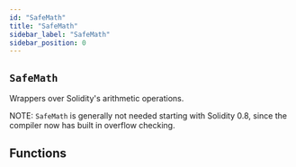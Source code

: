 ```yaml
---
id: "SafeMath"
title: "SafeMath"
sidebar_label: "SafeMath"
sidebar_position: 0
---
```

[AppFacet]: ../../../../AppFacet.md#AppFacet
[AppFacet-onlyApp--]: ../../../../AppFacet.md#AppFacet-onlyApp--
[AppFacet-getSuperpro--]: ../../../../AppFacet.md#AppFacet-getSuperpro--
[AppFacet-getToken--]: ../../../../AppFacet.md#AppFacet-getToken--
[AppFacet-getStaking--]: ../../../../AppFacet.md#AppFacet-getStaking--
[AppFacet-getProviders--]: ../../../../AppFacet.md#AppFacet-getProviders--
[AppFacet-getProvidersOffers--]: ../../../../AppFacet.md#AppFacet-getProvidersOffers--
[AppFacet-getOffers--]: ../../../../AppFacet.md#AppFacet-getOffers--
[AppFacet-getOrders--]: ../../../../AppFacet.md#AppFacet-getOrders--
[Marks]: ../../../../Marks.md#Marks
[Marks-getProviderMarks-address-]: ../../../../Marks.md#Marks-getProviderMarks-address-
[Marks-getOrderMark-uint256-]: ../../../../Marks.md#Marks-getOrderMark-uint256-
[Marks-setOrderMark-uint256-enum-Mark-]: ../../../../Marks.md#Marks-setOrderMark-uint256-enum-Mark-
[Offers]: ../../../../Offers.md#Offers
[Offers-onlyProviderActionAccount-uint256-]: ../../../../Offers.md#Offers-onlyProviderActionAccount-uint256-
[Offers-notBlocked-uint256-]: ../../../../Offers.md#Offers-notBlocked-uint256-
[Offers-isOfferEnabled-uint256-]: ../../../../Offers.md#Offers-isOfferEnabled-uint256-
[Offers-isOfferCancelable-uint256-]: ../../../../Offers.md#Offers-isOfferCancelable-uint256-
[Offers-isOfferAllowedForConsumer-uint256-address-]: ../../../../Offers.md#Offers-isOfferAllowedForConsumer-uint256-address-
[Offers-isOfferRestrictionsPermitOtherOffer-uint256-uint256-]: ../../../../Offers.md#Offers-isOfferRestrictionsPermitOtherOffer-uint256-uint256-
[Offers-isOfferRestrictedByOfferType-uint256-enum-OfferType-]: ../../../../Offers.md#Offers-isOfferRestrictedByOfferType-uint256-enum-OfferType-
[Offers-getOffersCount--]: ../../../../Offers.md#Offers-getOffersCount--
[Offers-getOfferType-uint256-]: ../../../../Offers.md#Offers-getOfferType-uint256-
[Offers-getOfferGroup-uint256-]: ../../../../Offers.md#Offers-getOfferGroup-uint256-
[Offers-getOfferOrigins-uint256-]: ../../../../Offers.md#Offers-getOfferOrigins-uint256-
[Offers-getOfferProviderAuthority-uint256-]: ../../../../Offers.md#Offers-getOfferProviderAuthority-uint256-
[Offers-getOfferDisabledAfter-uint256-]: ../../../../Offers.md#Offers-getOfferDisabledAfter-uint256-
[Offers-getOfferHoldDeposit-uint256-]: ../../../../Offers.md#Offers-getOfferHoldDeposit-uint256-
[Offers-getOfferClosingPrice-uint256-uint256-uint256-]: ../../../../Offers.md#Offers-getOfferClosingPrice-uint256-uint256-uint256-
[Offers-getTeeOfferLastTcbReward-uint256-]: ../../../../Offers.md#Offers-getTeeOfferLastTcbReward-uint256-
[Offers-getTeeOfferViolationRate-uint256-]: ../../../../Offers.md#Offers-getTeeOfferViolationRate-uint256-
[Offers-getValueOffer-uint256-]: ../../../../Offers.md#Offers-getValueOffer-uint256-
[Offers-getTeeOffer-uint256-]: ../../../../Offers.md#Offers-getTeeOffer-uint256-
[Offers-setOfferName-uint256-string-]: ../../../../Offers.md#Offers-setOfferName-uint256-string-
[Offers-setOfferPublicKey-uint256-string-]: ../../../../Offers.md#Offers-setOfferPublicKey-uint256-string-
[Offers-setOfferDescription-uint256-string-]: ../../../../Offers.md#Offers-setOfferDescription-uint256-string-
[Offers-setTeeOfferTlb-uint256-string-]: ../../../../Offers.md#Offers-setTeeOfferTlb-uint256-string-
[Offers-createValueOffer-address-struct-ValueOfferInfo-bytes32-]: ../../../../Offers.md#Offers-createValueOffer-address-struct-ValueOfferInfo-bytes32-
[Offers-createTeeOffer-address-struct-TeeOfferInfo-bytes32-]: ../../../../Offers.md#Offers-createTeeOffer-address-struct-TeeOfferInfo-bytes32-
[Offers-enableOffer-uint256-]: ../../../../Offers.md#Offers-enableOffer-uint256-
[Offers-disableOffer-uint256-]: ../../../../Offers.md#Offers-disableOffer-uint256-
[Offers-incrTeeOfferViolationRate-uint256-]: ../../../../Offers.md#Offers-incrTeeOfferViolationRate-uint256-
[Offers-OfferCreated-address-bytes32-uint256-]: ../../../../Offers.md#Offers-OfferCreated-address-bytes32-uint256-
[Offers-TeeOfferCreated-address-bytes32-uint256-]: ../../../../Offers.md#Offers-TeeOfferCreated-address-bytes32-uint256-
[Offers-OfferEnabled-address-uint256-enum-OfferType-]: ../../../../Offers.md#Offers-OfferEnabled-address-uint256-enum-OfferType-
[Offers-OfferDisabled-address-uint256-enum-OfferType-]: ../../../../Offers.md#Offers-OfferDisabled-address-uint256-enum-OfferType-
[Offers-TeeOfferViolationRateChanged-address-uint256-uint256-]: ../../../../Offers.md#Offers-TeeOfferViolationRateChanged-address-uint256-uint256-
[Orders]: ../../../../Orders.md#Orders
[Orders-onlyProviderActionAccount-uint256-]: ../../../../Orders.md#Orders-onlyProviderActionAccount-uint256-
[Orders-onlyConsumer-uint256-]: ../../../../Orders.md#Orders-onlyConsumer-uint256-
[Orders-isOrderValid-uint256-]: ../../../../Orders.md#Orders-isOrderValid-uint256-
[Orders-isOrderStarted-uint256-]: ../../../../Orders.md#Orders-isOrderStarted-uint256-
[Orders-isOrderCompleted-uint256-]: ../../../../Orders.md#Orders-isOrderCompleted-uint256-
[Orders-getOrdersCount--]: ../../../../Orders.md#Orders-getOrdersCount--
[Orders-getOrderHoldDeposit-uint256-]: ../../../../Orders.md#Orders-getOrderHoldDeposit-uint256-
[Orders-getOrderPrice-uint256-]: ../../../../Orders.md#Orders-getOrderPrice-uint256-
[Orders-getOrderOrigins-uint256-]: ../../../../Orders.md#Orders-getOrderOrigins-uint256-
[Orders-getOrderProfitWithdrawn-uint256-]: ../../../../Orders.md#Orders-getOrderProfitWithdrawn-uint256-
[Orders-getOrderChangeWithdrawn-uint256-]: ../../../../Orders.md#Orders-getOrderChangeWithdrawn-uint256-
[Orders-getOrderParentOrder-uint256-]: ../../../../Orders.md#Orders-getOrderParentOrder-uint256-
[Orders-getOrder-uint256-]: ../../../../Orders.md#Orders-getOrder-uint256-
[Orders-getOrderSubOrders-uint256-]: ../../../../Orders.md#Orders-getOrderSubOrders-uint256-
[Orders-getAwaitingPayment-uint256-]: ../../../../Orders.md#Orders-getAwaitingPayment-uint256-
[Orders-getDepositSpent-uint256-]: ../../../../Orders.md#Orders-getDepositSpent-uint256-
[Orders-setAwaitingPayment-uint256-bool-]: ../../../../Orders.md#Orders-setAwaitingPayment-uint256-bool-
[Orders-setDepositSpent-uint256-uint256-]: ../../../../Orders.md#Orders-setDepositSpent-uint256-uint256-
[Orders-createOrder-struct-OrderInfo-uint256-bool-bytes32-]: ../../../../Orders.md#Orders-createOrder-struct-OrderInfo-uint256-bool-bytes32-
[Orders-startOrder-uint256-]: ../../../../Orders.md#Orders-startOrder-uint256-
[Orders-completeOrder-uint256-enum-OrderStatus-string-]: ../../../../Orders.md#Orders-completeOrder-uint256-enum-OrderStatus-string-
[Orders-updateOrderPrice-uint256-uint256-]: ../../../../Orders.md#Orders-updateOrderPrice-uint256-uint256-
[Orders-processOrder-uint256-]: ../../../../Orders.md#Orders-processOrder-uint256-
[Orders-updateOrderResult-uint256-string-]: ../../../../Orders.md#Orders-updateOrderResult-uint256-string-
[Orders-cancelOrder-uint256-]: ../../../../Orders.md#Orders-cancelOrder-uint256-
[Orders-createSubOrder-uint256-struct-OrderInfo-struct-SubOrderParams-]: ../../../../Orders.md#Orders-createSubOrder-uint256-struct-OrderInfo-struct-SubOrderParams-
[Orders-refillOrder-uint256-uint256-]: ../../../../Orders.md#Orders-refillOrder-uint256-uint256-
[Orders-withdrawChange-uint256-]: ../../../../Orders.md#Orders-withdrawChange-uint256-
[Orders-withdrawProfit-uint256-]: ../../../../Orders.md#Orders-withdrawProfit-uint256-
[Orders-OrderCreated-address-bytes32-uint256-uint256-]: ../../../../Orders.md#Orders-OrderCreated-address-bytes32-uint256-uint256-
[Orders-OrderStatusUpdated-uint256-enum-OrderStatus-]: ../../../../Orders.md#Orders-OrderStatusUpdated-uint256-enum-OrderStatus-
[Orders-OrderPriceUpdated-uint256-uint256-]: ../../../../Orders.md#Orders-OrderPriceUpdated-uint256-uint256-
[Orders-SubOrderCreated-address-bytes32-uint256-uint256-uint256-]: ../../../../Orders.md#Orders-SubOrderCreated-address-bytes32-uint256-uint256-uint256-
[Orders-OrderStarted-address-uint256-]: ../../../../Orders.md#Orders-OrderStarted-address-uint256-
[Orders-OrderDepositRefilled-address-uint256-uint256-]: ../../../../Orders.md#Orders-OrderDepositRefilled-address-uint256-uint256-
[Orders-OrderChangedWithdrawn-address-uint256-uint256-]: ../../../../Orders.md#Orders-OrderChangedWithdrawn-address-uint256-uint256-
[Orders-OrderProfitWithdrawn-address-uint256-uint256-]: ../../../../Orders.md#Orders-OrderProfitWithdrawn-address-uint256-uint256-
[Orders-OrderAwaitingPaymentChanged-address-uint256-bool-]: ../../../../Orders.md#Orders-OrderAwaitingPaymentChanged-address-uint256-bool-
[Orders-OrderEncryptedResultUpdated-address-uint256-string-]: ../../../../Orders.md#Orders-OrderEncryptedResultUpdated-address-uint256-string-
[Orders-OrderDepositSpentChanged-address-uint256-uint256-]: ../../../../Orders.md#Orders-OrderDepositSpentChanged-address-uint256-uint256-
[Providers]: ../../../../Providers.md#Providers
[Providers-onlyRegistered--]: ../../../../Providers.md#Providers-onlyRegistered--
[Providers-onlyNotRegistered--]: ../../../../Providers.md#Providers-onlyNotRegistered--
[Providers-_providerPointer-address-]: ../../../../Providers.md#Providers-_providerPointer-address-
[Providers-isProviderRegistered-address-]: ../../../../Providers.md#Providers-isProviderRegistered-address-
[Providers-getProvidersCount--]: ../../../../Providers.md#Providers-getProvidersCount--
[Providers-getProviderActionAccount-address-]: ../../../../Providers.md#Providers-getProviderActionAccount-address-
[Providers-getProviderTokenReceiver-address-]: ../../../../Providers.md#Providers-getProviderTokenReceiver-address-
[Providers-getProviderInfo-address-]: ../../../../Providers.md#Providers-getProviderInfo-address-
[Providers-getProviderOrigins-address-]: ../../../../Providers.md#Providers-getProviderOrigins-address-
[Providers-getProviderViolationRate-address-]: ../../../../Providers.md#Providers-getProviderViolationRate-address-
[Providers-getProviderSecurityDeposit-address-]: ../../../../Providers.md#Providers-getProviderSecurityDeposit-address-
[Providers-getProvidersAuths--]: ../../../../Providers.md#Providers-getProvidersAuths--
[Providers-registerProvider-struct-ProviderInfo-]: ../../../../Providers.md#Providers-registerProvider-struct-ProviderInfo-
[Providers-modifyProvider-struct-ProviderInfo-]: ../../../../Providers.md#Providers-modifyProvider-struct-ProviderInfo-
[Providers-refillProviderSecurityDepo-uint256-]: ../../../../Providers.md#Providers-refillProviderSecurityDepo-uint256-
[Providers-returnProviderSecurityDepo-uint256-]: ../../../../Providers.md#Providers-returnProviderSecurityDepo-uint256-
[Providers-incrProviderViolationRate-address-]: ../../../../Providers.md#Providers-incrProviderViolationRate-address-
[Providers-chargePenalty-uint256-uint256-]: ../../../../Providers.md#Providers-chargePenalty-uint256-uint256-
[Providers-ProviderRegistered-address-]: ../../../../Providers.md#Providers-ProviderRegistered-address-
[Providers-ProviderModified-address-]: ../../../../Providers.md#Providers-ProviderModified-address-
[Providers-ProviderViolationRateIncremented-address-uint256-]: ../../../../Providers.md#Providers-ProviderViolationRateIncremented-address-uint256-
[Providers-ProviderSecurityDepoRefilled-address-uint256-]: ../../../../Providers.md#Providers-ProviderSecurityDepoRefilled-address-uint256-
[Providers-ProviderSecurityDepoUnlocked-address-uint256-]: ../../../../Providers.md#Providers-ProviderSecurityDepoUnlocked-address-uint256-
[Providers-ProviderPenalty-address-uint256-]: ../../../../Providers.md#Providers-ProviderPenalty-address-uint256-
[ProvidersOffers]: ../../../../ProvidersOffers.md#ProvidersOffers
[ProvidersOffers-_pointer-address-]: ../../../../ProvidersOffers.md#ProvidersOffers-_pointer-address-
[ProvidersOffers-isProviderHasEnabledOffers-address-]: ../../../../ProvidersOffers.md#ProvidersOffers-isProviderHasEnabledOffers-address-
[ProvidersOffers-isProviderHasEnoughSecurityDeposit-address-]: ../../../../ProvidersOffers.md#ProvidersOffers-isProviderHasEnoughSecurityDeposit-address-
[ProvidersOffers-getProviderOffersState-address-]: ../../../../ProvidersOffers.md#ProvidersOffers-getProviderOffersState-address-
[ProvidersOffers-getProviderRequiredSecDepo-address-uint256-]: ../../../../ProvidersOffers.md#ProvidersOffers-getProviderRequiredSecDepo-address-uint256-
[ProvidersOffers-getProviderRecentlyEnabledValueOffersCount-address-]: ../../../../ProvidersOffers.md#ProvidersOffers-getProviderRecentlyEnabledValueOffersCount-address-
[ProvidersOffers-getProviderRecentlyEnabledTeeOffersCount-address-]: ../../../../ProvidersOffers.md#ProvidersOffers-getProviderRecentlyEnabledTeeOffersCount-address-
[ProvidersOffers-getProviderValueOffers-address-]: ../../../../ProvidersOffers.md#ProvidersOffers-getProviderValueOffers-address-
[ProvidersOffers-getProviderTeeOffers-address-]: ../../../../ProvidersOffers.md#ProvidersOffers-getProviderTeeOffers-address-
[ProvidersOffers-gcProviderOffers-address-]: ../../../../ProvidersOffers.md#ProvidersOffers-gcProviderOffers-address-
[ProvidersOffers-addProviderOffer-address-uint256-enum-OfferType-]: ../../../../ProvidersOffers.md#ProvidersOffers-addProviderOffer-address-uint256-enum-OfferType-
[ProvidersOffers-setProviderOfferState-address-uint256-enum-OfferType-bool-uint256-]: ../../../../ProvidersOffers.md#ProvidersOffers-setProviderOfferState-address-uint256-enum-OfferType-bool-uint256-
[Staking]: ../../../../Staking.md#Staking
[Staking-getStakeInfo-address-]: ../../../../Staking.md#Staking-getStakeInfo-address-
[Staking-getLockedTokensInfo-address-]: ../../../../Staking.md#Staking-getLockedTokensInfo-address-
[Staking-stake-uint256-]: ../../../../Staking.md#Staking-stake-uint256-
[Staking-stakeFor-address-uint256-]: ../../../../Staking.md#Staking-stakeFor-address-uint256-
[Staking-unstake-uint256-]: ../../../../Staking.md#Staking-unstake-uint256-
[Staking-lockTokens-address-uint256-uint256-]: ../../../../Staking.md#Staking-lockTokens-address-uint256-uint256-
[Staking-unlockTokens-address-uint256-]: ../../../../Staking.md#Staking-unlockTokens-address-uint256-
[Staking-confiscateTokensFrom-address-uint256-]: ../../../../Staking.md#Staking-confiscateTokensFrom-address-uint256-
[Staking-TokensStaked-address-uint256-uint256-]: ../../../../Staking.md#Staking-TokensStaked-address-uint256-uint256-
[Staking-TokensUnstaked-address-uint256-uint256-]: ../../../../Staking.md#Staking-TokensUnstaked-address-uint256-uint256-
[Staking-TokensLocked-address-uint256-uint256-]: ../../../../Staking.md#Staking-TokensLocked-address-uint256-uint256-
[Staking-TokensUnlocked-address-uint256-uint256-]: ../../../../Staking.md#Staking-TokensUnlocked-address-uint256-uint256-
[Superpro]: ../../../../Superpro.md#Superpro
[Superpro-onlyAdmin--]: ../../../../Superpro.md#Superpro-onlyAdmin--
[Superpro-SUPERPRO_STORAGE_CONFIG-bytes32]: ../../../../Superpro.md#Superpro-SUPERPRO_STORAGE_CONFIG-bytes32
[Superpro-getConfigStorage--]: ../../../../Superpro.md#Superpro-getConfigStorage--
[Superpro-getVersion--]: ../../../../Superpro.md#Superpro-getVersion--
[Superpro-getToken--]: ../../../../Superpro.md#Superpro-getToken--
[Superpro-getConfigParam-enum-ParamName-]: ../../../../Superpro.md#Superpro-getConfigParam-enum-ParamName-
[Superpro-setVersion-string-]: ../../../../Superpro.md#Superpro-setVersion-string-
[Superpro-setConfigParam-enum-ParamName-uint256-]: ../../../../Superpro.md#Superpro-setConfigParam-enum-ParamName-uint256-
[Superpro-setConfigParams-struct-SuperproParams-]: ../../../../Superpro.md#Superpro-setConfigParams-struct-SuperproParams-
[Superpro-ConfigStorage]: ../../../../Superpro.md#Superpro-ConfigStorage
[Diamond]: ../../../../diamond/Diamond.md#Diamond
[Diamond-constructor-address-address-]: ../../../../diamond/Diamond.md#Diamond-constructor-address-address-
[Diamond-fallback--]: ../../../../diamond/Diamond.md#Diamond-fallback--
[Diamond-receive--]: ../../../../diamond/Diamond.md#Diamond-receive--
[DiamondCutFacet]: ../../../../diamond/facets/DiamondCutFacet.md#DiamondCutFacet
[DiamondCutFacet-diamondCut-struct-IDiamondCut-FacetCut---address-bytes-]: ../../../../diamond/facets/DiamondCutFacet.md#DiamondCutFacet-diamondCut-struct-IDiamondCut-FacetCut---address-bytes-
[DiamondLoupeFacet]: ../../../../diamond/facets/DiamondLoupeFacet.md#DiamondLoupeFacet
[DiamondLoupeFacet-facets--]: ../../../../diamond/facets/DiamondLoupeFacet.md#DiamondLoupeFacet-facets--
[DiamondLoupeFacet-facetFunctionSelectors-address-]: ../../../../diamond/facets/DiamondLoupeFacet.md#DiamondLoupeFacet-facetFunctionSelectors-address-
[DiamondLoupeFacet-facetAddresses--]: ../../../../diamond/facets/DiamondLoupeFacet.md#DiamondLoupeFacet-facetAddresses--
[DiamondLoupeFacet-facetAddress-bytes4-]: ../../../../diamond/facets/DiamondLoupeFacet.md#DiamondLoupeFacet-facetAddress-bytes4-
[DiamondLoupeFacet-supportsInterface-bytes4-]: ../../../../diamond/facets/DiamondLoupeFacet.md#DiamondLoupeFacet-supportsInterface-bytes4-
[OwnershipFacet]: ../../../../diamond/facets/OwnershipFacet.md#OwnershipFacet
[OwnershipFacet-transferOwnership-address-]: ../../../../diamond/facets/OwnershipFacet.md#OwnershipFacet-transferOwnership-address-
[OwnershipFacet-owner--]: ../../../../diamond/facets/OwnershipFacet.md#OwnershipFacet-owner--
[IDiamondCut]: ../../../../diamond/interfaces/IDiamondCut.md#IDiamondCut
[IDiamondCut-diamondCut-struct-IDiamondCut-FacetCut---address-bytes-]: ../../../../diamond/interfaces/IDiamondCut.md#IDiamondCut-diamondCut-struct-IDiamondCut-FacetCut---address-bytes-
[IDiamondCut-DiamondCut-struct-IDiamondCut-FacetCut---address-bytes-]: ../../../../diamond/interfaces/IDiamondCut.md#IDiamondCut-DiamondCut-struct-IDiamondCut-FacetCut---address-bytes-
[IDiamondCut-FacetCut]: ../../../../diamond/interfaces/IDiamondCut.md#IDiamondCut-FacetCut
[IDiamondCut-FacetCutAction]: ../../../../diamond/interfaces/IDiamondCut.md#IDiamondCut-FacetCutAction
[IDiamondLoupe]: ../../../../diamond/interfaces/IDiamondLoupe.md#IDiamondLoupe
[IDiamondLoupe-facets--]: ../../../../diamond/interfaces/IDiamondLoupe.md#IDiamondLoupe-facets--
[IDiamondLoupe-facetFunctionSelectors-address-]: ../../../../diamond/interfaces/IDiamondLoupe.md#IDiamondLoupe-facetFunctionSelectors-address-
[IDiamondLoupe-facetAddresses--]: ../../../../diamond/interfaces/IDiamondLoupe.md#IDiamondLoupe-facetAddresses--
[IDiamondLoupe-facetAddress-bytes4-]: ../../../../diamond/interfaces/IDiamondLoupe.md#IDiamondLoupe-facetAddress-bytes4-
[IDiamondLoupe-Facet]: ../../../../diamond/interfaces/IDiamondLoupe.md#IDiamondLoupe-Facet
[IERC165]: ../../../../diamond/interfaces/IERC165.md#IERC165
[IERC165-supportsInterface-bytes4-]: ../../../../diamond/interfaces/IERC165.md#IERC165-supportsInterface-bytes4-
[IERC173]: ../../../../diamond/interfaces/IERC173.md#IERC173
[IERC173-owner--]: ../../../../diamond/interfaces/IERC173.md#IERC173-owner--
[IERC173-transferOwnership-address-]: ../../../../diamond/interfaces/IERC173.md#IERC173-transferOwnership-address-
[IERC173-OwnershipTransferred-address-address-]: ../../../../diamond/interfaces/IERC173.md#IERC173-OwnershipTransferred-address-address-
[LibDiamond]: ../../../../diamond/libraries/LibDiamond.md#LibDiamond
[LibDiamond-DIAMOND_STORAGE_POSITION-bytes32]: ../../../../diamond/libraries/LibDiamond.md#LibDiamond-DIAMOND_STORAGE_POSITION-bytes32
[LibDiamond-diamondStorage--]: ../../../../diamond/libraries/LibDiamond.md#LibDiamond-diamondStorage--
[LibDiamond-setContractOwner-address-]: ../../../../diamond/libraries/LibDiamond.md#LibDiamond-setContractOwner-address-
[LibDiamond-contractOwner--]: ../../../../diamond/libraries/LibDiamond.md#LibDiamond-contractOwner--
[LibDiamond-enforceIsContractOwner--]: ../../../../diamond/libraries/LibDiamond.md#LibDiamond-enforceIsContractOwner--
[LibDiamond-diamondCut-struct-IDiamondCut-FacetCut---address-bytes-]: ../../../../diamond/libraries/LibDiamond.md#LibDiamond-diamondCut-struct-IDiamondCut-FacetCut---address-bytes-
[LibDiamond-addFunctions-address-bytes4---]: ../../../../diamond/libraries/LibDiamond.md#LibDiamond-addFunctions-address-bytes4---
[LibDiamond-replaceFunctions-address-bytes4---]: ../../../../diamond/libraries/LibDiamond.md#LibDiamond-replaceFunctions-address-bytes4---
[LibDiamond-removeFunctions-address-bytes4---]: ../../../../diamond/libraries/LibDiamond.md#LibDiamond-removeFunctions-address-bytes4---
[LibDiamond-addFacet-struct-LibDiamond-DiamondStorage-address-]: ../../../../diamond/libraries/LibDiamond.md#LibDiamond-addFacet-struct-LibDiamond-DiamondStorage-address-
[LibDiamond-addFunction-struct-LibDiamond-DiamondStorage-bytes4-uint96-address-]: ../../../../diamond/libraries/LibDiamond.md#LibDiamond-addFunction-struct-LibDiamond-DiamondStorage-bytes4-uint96-address-
[LibDiamond-removeFunction-struct-LibDiamond-DiamondStorage-address-bytes4-]: ../../../../diamond/libraries/LibDiamond.md#LibDiamond-removeFunction-struct-LibDiamond-DiamondStorage-address-bytes4-
[LibDiamond-initializeDiamondCut-address-bytes-]: ../../../../diamond/libraries/LibDiamond.md#LibDiamond-initializeDiamondCut-address-bytes-
[LibDiamond-enforceHasContractCode-address-string-]: ../../../../diamond/libraries/LibDiamond.md#LibDiamond-enforceHasContractCode-address-string-
[LibDiamond-OwnershipTransferred-address-address-]: ../../../../diamond/libraries/LibDiamond.md#LibDiamond-OwnershipTransferred-address-address-
[LibDiamond-DiamondCut-struct-IDiamondCut-FacetCut---address-bytes-]: ../../../../diamond/libraries/LibDiamond.md#LibDiamond-DiamondCut-struct-IDiamondCut-FacetCut---address-bytes-
[LibDiamond-FacetAddressAndPosition]: ../../../../diamond/libraries/LibDiamond.md#LibDiamond-FacetAddressAndPosition
[LibDiamond-FacetFunctionSelectors]: ../../../../diamond/libraries/LibDiamond.md#LibDiamond-FacetFunctionSelectors
[LibDiamond-DiamondStorage]: ../../../../diamond/libraries/LibDiamond.md#LibDiamond-DiamondStorage
[DiamondInit]: ../../../../diamond/upgradeInitializers/DiamondInit.md#DiamondInit
[DiamondInit-init--]: ../../../../diamond/upgradeInitializers/DiamondInit.md#DiamondInit-init--
[IOffers]: ../../../../interfaces/IOffers.md#IOffers
[IOffers-isOfferEnabled-uint256-]: ../../../../interfaces/IOffers.md#IOffers-isOfferEnabled-uint256-
[IOffers-isOfferCancelable-uint256-]: ../../../../interfaces/IOffers.md#IOffers-isOfferCancelable-uint256-
[IOffers-isOfferAllowedForConsumer-uint256-address-]: ../../../../interfaces/IOffers.md#IOffers-isOfferAllowedForConsumer-uint256-address-
[IOffers-isOfferRestrictedByOfferType-uint256-enum-OfferType-]: ../../../../interfaces/IOffers.md#IOffers-isOfferRestrictedByOfferType-uint256-enum-OfferType-
[IOffers-isOfferRestrictionsPermitOtherOffer-uint256-uint256-]: ../../../../interfaces/IOffers.md#IOffers-isOfferRestrictionsPermitOtherOffer-uint256-uint256-
[IOffers-isProviderHasEnabledOffers-address-]: ../../../../interfaces/IOffers.md#IOffers-isProviderHasEnabledOffers-address-
[IOffers-getProviderRequiredSecDepo-address-uint256-]: ../../../../interfaces/IOffers.md#IOffers-getProviderRequiredSecDepo-address-uint256-
[IOffers-getOfferType-uint256-]: ../../../../interfaces/IOffers.md#IOffers-getOfferType-uint256-
[IOffers-getOfferGroup-uint256-]: ../../../../interfaces/IOffers.md#IOffers-getOfferGroup-uint256-
[IOffers-getOfferProviderAuthority-uint256-]: ../../../../interfaces/IOffers.md#IOffers-getOfferProviderAuthority-uint256-
[IOffers-getOfferDisabledAfter-uint256-]: ../../../../interfaces/IOffers.md#IOffers-getOfferDisabledAfter-uint256-
[IOffers-getOfferHoldDeposit-uint256-]: ../../../../interfaces/IOffers.md#IOffers-getOfferHoldDeposit-uint256-
[IOffers-getOfferClosingPrice-uint256-uint256-uint256-]: ../../../../interfaces/IOffers.md#IOffers-getOfferClosingPrice-uint256-uint256-uint256-
[IOffers-gcProviderOffers-address-]: ../../../../interfaces/IOffers.md#IOffers-gcProviderOffers-address-
[IOffers-addProviderOffer-address-uint256-enum-OfferType-]: ../../../../interfaces/IOffers.md#IOffers-addProviderOffer-address-uint256-enum-OfferType-
[IOffers-setProviderOfferState-address-uint256-enum-OfferType-bool-uint256-]: ../../../../interfaces/IOffers.md#IOffers-setProviderOfferState-address-uint256-enum-OfferType-bool-uint256-
[IOrders]: ../../../../interfaces/IOrders.md#IOrders
[IOrders-getOrder-uint256-]: ../../../../interfaces/IOrders.md#IOrders-getOrder-uint256-
[IProviders]: ../../../../interfaces/IProviders.md#IProviders
[IProviders-isProviderRegistered-address-]: ../../../../interfaces/IProviders.md#IProviders-isProviderRegistered-address-
[IProviders-getProviderActionAccount-address-]: ../../../../interfaces/IProviders.md#IProviders-getProviderActionAccount-address-
[IProviders-getProviderTokenReceiver-address-]: ../../../../interfaces/IProviders.md#IProviders-getProviderTokenReceiver-address-
[IProviders-getProviderSecurityDeposit-address-]: ../../../../interfaces/IProviders.md#IProviders-getProviderSecurityDeposit-address-
[IProviders-getProviderRequiredSecDepo-address-uint256-]: ../../../../interfaces/IProviders.md#IProviders-getProviderRequiredSecDepo-address-uint256-
[IProvidersOffers]: ../../../../interfaces/IProvidersOffers.md#IProvidersOffers
[IProvidersOffers-isProviderHasEnoughSecurityDeposit-address-]: ../../../../interfaces/IProvidersOffers.md#IProvidersOffers-isProviderHasEnoughSecurityDeposit-address-
[IStaking]: ../../../../interfaces/IStaking.md#IStaking
[IStaking-stake-uint256-]: ../../../../interfaces/IStaking.md#IStaking-stake-uint256-
[IStaking-stakeFor-address-uint256-]: ../../../../interfaces/IStaking.md#IStaking-stakeFor-address-uint256-
[IStaking-unstake-uint256-]: ../../../../interfaces/IStaking.md#IStaking-unstake-uint256-
[IStaking-lockTokens-address-uint256-uint256-]: ../../../../interfaces/IStaking.md#IStaking-lockTokens-address-uint256-uint256-
[IStaking-unlockTokens-address-uint256-]: ../../../../interfaces/IStaking.md#IStaking-unlockTokens-address-uint256-
[IStaking-confiscateTokensFrom-address-uint256-]: ../../../../interfaces/IStaking.md#IStaking-confiscateTokensFrom-address-uint256-
[IStaking-getStakeInfo-address-]: ../../../../interfaces/IStaking.md#IStaking-getStakeInfo-address-
[IStaking-getLockedTokensInfo-address-]: ../../../../interfaces/IStaking.md#IStaking-getLockedTokensInfo-address-
[ISuperpro]: ../../../../interfaces/ISuperpro.md#ISuperpro
[ISuperpro-owner--]: ../../../../interfaces/ISuperpro.md#ISuperpro-owner--
[ISuperpro-getToken--]: ../../../../interfaces/ISuperpro.md#ISuperpro-getToken--
[ISuperpro-getConfigParam-enum-ParamName-]: ../../../../interfaces/ISuperpro.md#ISuperpro-getConfigParam-enum-ParamName-
[ISuperproToken]: ../../../../interfaces/ISuperproToken.md#ISuperproToken
[ISuperproToken-mint-address-uint256-]: ../../../../interfaces/ISuperproToken.md#ISuperproToken-mint-address-uint256-
[ISuperproToken-transfer-address-uint256-]: ../../../../interfaces/ISuperproToken.md#ISuperproToken-transfer-address-uint256-
[ISuperproToken-transferFrom-address-address-uint256-]: ../../../../interfaces/ISuperproToken.md#ISuperproToken-transferFrom-address-address-uint256-
[ISuperproToken-allowance-address-address-]: ../../../../interfaces/ISuperproToken.md#ISuperproToken-allowance-address-address-
[ISuperproToken-approve-address-uint256-]: ../../../../interfaces/ISuperproToken.md#ISuperproToken-approve-address-uint256-
[ISuperproToken-burnFrom-address-uint256-]: ../../../../interfaces/ISuperproToken.md#ISuperproToken-burnFrom-address-uint256-
[OriginsHelper]: ../../../../libs/OriginsHelper.md#OriginsHelper
[OriginsHelper-init-struct-Origins-]: ../../../../libs/OriginsHelper.md#OriginsHelper-init-struct-Origins-
[OriginsHelper-update-struct-Origins-]: ../../../../libs/OriginsHelper.md#OriginsHelper-update-struct-Origins-
[ProviderHelper]: ../../../../libs/ProviderHelper.md#ProviderHelper
[ProviderHelper-clear-struct-OffersSet-contract-IOffers-]: ../../../../libs/ProviderHelper.md#ProviderHelper-clear-struct-OffersSet-contract-IOffers-
[ProviderHelper-updDisableAfter-uint256---contract-IOffers-]: ../../../../libs/ProviderHelper.md#ProviderHelper-updDisableAfter-uint256---contract-IOffers-
[ProviderHelper-offerTumbler-struct-ProviderOffersData-bool-bool-]: ../../../../libs/ProviderHelper.md#ProviderHelper-offerTumbler-struct-ProviderOffersData-bool-bool-
[ProviderHelper-addDelayDisable-struct-ProviderOffersData-bool-uint256-]: ../../../../libs/ProviderHelper.md#ProviderHelper-addDelayDisable-struct-ProviderOffersData-bool-uint256-
[ProviderHelper-addOffer-struct-ProviderOffersData-bool-uint256-]: ../../../../libs/ProviderHelper.md#ProviderHelper-addOffer-struct-ProviderOffersData-bool-uint256-
[Set]: ../../../../libs/Set.md#Set
[Set-isEmpty-struct-AddressHashSet-]: ../../../../libs/Set.md#Set-isEmpty-struct-AddressHashSet-
[Set-add-struct-AddressHashSet-address-]: ../../../../libs/Set.md#Set-add-struct-AddressHashSet-address-
[Set-isExists-struct-AddressHashSet-address-]: ../../../../libs/Set.md#Set-isExists-struct-AddressHashSet-address-
[Set-remove-struct-AddressHashSet-address-]: ../../../../libs/Set.md#Set-remove-struct-AddressHashSet-address-
[Setn]: ../../../../libs/Setn.md#Setn
[Setn-isEmpty-struct-OffersSet-]: ../../../../libs/Setn.md#Setn-isEmpty-struct-OffersSet-
[Setn-add-struct-OffersSet-uint256-]: ../../../../libs/Setn.md#Setn-add-struct-OffersSet-uint256-
[Setn-isExists-struct-OffersSet-uint256-]: ../../../../libs/Setn.md#Setn-isExists-struct-OffersSet-uint256-
[Setn-remove-struct-OffersSet-uint256-]: ../../../../libs/Setn.md#Setn-remove-struct-OffersSet-uint256-
[SuperproTokenMock]: ../../../../mocks/SuperproTokenMock.md#SuperproTokenMock
[SuperproTokenMock-superpro-contract-ISuperpro]: ../../../../mocks/SuperproTokenMock.md#SuperproTokenMock-superpro-contract-ISuperpro
[SuperproTokenMock-constructor-uint256-]: ../../../../mocks/SuperproTokenMock.md#SuperproTokenMock-constructor-uint256-
[SuperproTokenMock-mint-address-uint256-]: ../../../../mocks/SuperproTokenMock.md#SuperproTokenMock-mint-address-uint256-
[ERC20]: ../../token/ERC20/ERC20.md#ERC20
[ERC20-constructor-string-string-]: ../../token/ERC20/ERC20.md#ERC20-constructor-string-string-
[ERC20-name--]: ../../token/ERC20/ERC20.md#ERC20-name--
[ERC20-symbol--]: ../../token/ERC20/ERC20.md#ERC20-symbol--
[ERC20-decimals--]: ../../token/ERC20/ERC20.md#ERC20-decimals--
[ERC20-totalSupply--]: ../../token/ERC20/ERC20.md#ERC20-totalSupply--
[ERC20-balanceOf-address-]: ../../token/ERC20/ERC20.md#ERC20-balanceOf-address-
[ERC20-transfer-address-uint256-]: ../../token/ERC20/ERC20.md#ERC20-transfer-address-uint256-
[ERC20-allowance-address-address-]: ../../token/ERC20/ERC20.md#ERC20-allowance-address-address-
[ERC20-approve-address-uint256-]: ../../token/ERC20/ERC20.md#ERC20-approve-address-uint256-
[ERC20-transferFrom-address-address-uint256-]: ../../token/ERC20/ERC20.md#ERC20-transferFrom-address-address-uint256-
[ERC20-increaseAllowance-address-uint256-]: ../../token/ERC20/ERC20.md#ERC20-increaseAllowance-address-uint256-
[ERC20-decreaseAllowance-address-uint256-]: ../../token/ERC20/ERC20.md#ERC20-decreaseAllowance-address-uint256-
[ERC20-_transfer-address-address-uint256-]: ../../token/ERC20/ERC20.md#ERC20-_transfer-address-address-uint256-
[ERC20-_mint-address-uint256-]: ../../token/ERC20/ERC20.md#ERC20-_mint-address-uint256-
[ERC20-_burn-address-uint256-]: ../../token/ERC20/ERC20.md#ERC20-_burn-address-uint256-
[ERC20-_approve-address-address-uint256-]: ../../token/ERC20/ERC20.md#ERC20-_approve-address-address-uint256-
[ERC20-_spendAllowance-address-address-uint256-]: ../../token/ERC20/ERC20.md#ERC20-_spendAllowance-address-address-uint256-
[ERC20-_beforeTokenTransfer-address-address-uint256-]: ../../token/ERC20/ERC20.md#ERC20-_beforeTokenTransfer-address-address-uint256-
[ERC20-_afterTokenTransfer-address-address-uint256-]: ../../token/ERC20/ERC20.md#ERC20-_afterTokenTransfer-address-address-uint256-
[IERC20]: ../../token/ERC20/IERC20.md#IERC20
[IERC20-totalSupply--]: ../../token/ERC20/IERC20.md#IERC20-totalSupply--
[IERC20-balanceOf-address-]: ../../token/ERC20/IERC20.md#IERC20-balanceOf-address-
[IERC20-transfer-address-uint256-]: ../../token/ERC20/IERC20.md#IERC20-transfer-address-uint256-
[IERC20-allowance-address-address-]: ../../token/ERC20/IERC20.md#IERC20-allowance-address-address-
[IERC20-approve-address-uint256-]: ../../token/ERC20/IERC20.md#IERC20-approve-address-uint256-
[IERC20-transferFrom-address-address-uint256-]: ../../token/ERC20/IERC20.md#IERC20-transferFrom-address-address-uint256-
[IERC20-Transfer-address-address-uint256-]: ../../token/ERC20/IERC20.md#IERC20-Transfer-address-address-uint256-
[IERC20-Approval-address-address-uint256-]: ../../token/ERC20/IERC20.md#IERC20-Approval-address-address-uint256-
[ERC20Burnable]: ../../token/ERC20/extensions/ERC20Burnable.md#ERC20Burnable
[ERC20Burnable-burn-uint256-]: ../../token/ERC20/extensions/ERC20Burnable.md#ERC20Burnable-burn-uint256-
[ERC20Burnable-burnFrom-address-uint256-]: ../../token/ERC20/extensions/ERC20Burnable.md#ERC20Burnable-burnFrom-address-uint256-
[IERC20Metadata]: ../../token/ERC20/extensions/IERC20Metadata.md#IERC20Metadata
[IERC20Metadata-name--]: ../../token/ERC20/extensions/IERC20Metadata.md#IERC20Metadata-name--
[IERC20Metadata-symbol--]: ../../token/ERC20/extensions/IERC20Metadata.md#IERC20Metadata-symbol--
[IERC20Metadata-decimals--]: ../../token/ERC20/extensions/IERC20Metadata.md#IERC20Metadata-decimals--
[Context]: ../Context.md#Context
[Context-_msgSender--]: ../Context.md#Context-_msgSender--
[Context-_msgData--]: ../Context.md#Context-_msgData--
[SafeMath]: #SafeMath
[SafeMath-tryAdd-uint256-uint256-]: #SafeMath-tryAdd-uint256-uint256-
[SafeMath-trySub-uint256-uint256-]: #SafeMath-trySub-uint256-uint256-
[SafeMath-tryMul-uint256-uint256-]: #SafeMath-tryMul-uint256-uint256-
[SafeMath-tryDiv-uint256-uint256-]: #SafeMath-tryDiv-uint256-uint256-
[SafeMath-tryMod-uint256-uint256-]: #SafeMath-tryMod-uint256-uint256-
[SafeMath-add-uint256-uint256-]: #SafeMath-add-uint256-uint256-
[SafeMath-sub-uint256-uint256-]: #SafeMath-sub-uint256-uint256-
[SafeMath-mul-uint256-uint256-]: #SafeMath-mul-uint256-uint256-
[SafeMath-div-uint256-uint256-]: #SafeMath-div-uint256-uint256-
[SafeMath-mod-uint256-uint256-]: #SafeMath-mod-uint256-uint256-
[SafeMath-sub-uint256-uint256-string-]: #SafeMath-sub-uint256-uint256-string-
[SafeMath-div-uint256-uint256-string-]: #SafeMath-div-uint256-uint256-string-
[SafeMath-mod-uint256-uint256-string-]: #SafeMath-mod-uint256-uint256-string-
[MarksStorageAccessor]: ../../../../storages/MarksStorageAccessor.md#MarksStorageAccessor
[MarksStorageAccessor-MARKS_STORAGE_REGISTRY-bytes32]: ../../../../storages/MarksStorageAccessor.md#MarksStorageAccessor-MARKS_STORAGE_REGISTRY-bytes32
[MarksStorageAccessor-getMarksStorage--]: ../../../../storages/MarksStorageAccessor.md#MarksStorageAccessor-getMarksStorage--
[MarksStorageAccessor-ProviderMarksCount]: ../../../../storages/MarksStorageAccessor.md#MarksStorageAccessor-ProviderMarksCount
[MarksStorageAccessor-MarksStorage]: ../../../../storages/MarksStorageAccessor.md#MarksStorageAccessor-MarksStorage
[OffersStorageAccessor]: ../../../../storages/OffersStorageAccessor.md#OffersStorageAccessor
[OffersStorageAccessor-OFFERS_STORAGE-bytes32]: ../../../../storages/OffersStorageAccessor.md#OffersStorageAccessor-OFFERS_STORAGE-bytes32
[OffersStorageAccessor-getOffersStorage--]: ../../../../storages/OffersStorageAccessor.md#OffersStorageAccessor-getOffersStorage--
[OffersStorageAccessor-Offer]: ../../../../storages/OffersStorageAccessor.md#OffersStorageAccessor-Offer
[OffersStorageAccessor-ValueOffer]: ../../../../storages/OffersStorageAccessor.md#OffersStorageAccessor-ValueOffer
[OffersStorageAccessor-TeeOffer]: ../../../../storages/OffersStorageAccessor.md#OffersStorageAccessor-TeeOffer
[OffersStorageAccessor-OffersStorage]: ../../../../storages/OffersStorageAccessor.md#OffersStorageAccessor-OffersStorage
[OrdersStorageAccessor]: ../../../../storages/OrdersStorageAccessor.md#OrdersStorageAccessor
[OrdersStorageAccessor-ORDERS_STORAGE-bytes32]: ../../../../storages/OrdersStorageAccessor.md#OrdersStorageAccessor-ORDERS_STORAGE-bytes32
[OrdersStorageAccessor-getOrdersStorage--]: ../../../../storages/OrdersStorageAccessor.md#OrdersStorageAccessor-getOrdersStorage--
[OrdersStorageAccessor-Order]: ../../../../storages/OrdersStorageAccessor.md#OrdersStorageAccessor-Order
[OrdersStorageAccessor-OrdersStorage]: ../../../../storages/OrdersStorageAccessor.md#OrdersStorageAccessor-OrdersStorage
[ProvidersOffersStorageAccessor]: ../../../../storages/ProvidersOffersStorageAccessor.md#ProvidersOffersStorageAccessor
[ProvidersOffersStorageAccessor-PROVIDERS_OFFERS_STORAGE_REGISTRY-bytes32]: ../../../../storages/ProvidersOffersStorageAccessor.md#ProvidersOffersStorageAccessor-PROVIDERS_OFFERS_STORAGE_REGISTRY-bytes32
[ProvidersOffersStorageAccessor-getProvidersOffersStorage--]: ../../../../storages/ProvidersOffersStorageAccessor.md#ProvidersOffersStorageAccessor-getProvidersOffersStorage--
[ProvidersOffersStorageAccessor-Storage]: ../../../../storages/ProvidersOffersStorageAccessor.md#ProvidersOffersStorageAccessor-Storage
[ProvidersStorageAccessor]: ../../../../storages/ProvidersStorageAccessor.md#ProvidersStorageAccessor
[ProvidersStorageAccessor-PROVIDERS_STORAGE_REGISTRY-bytes32]: ../../../../storages/ProvidersStorageAccessor.md#ProvidersStorageAccessor-PROVIDERS_STORAGE_REGISTRY-bytes32
[ProvidersStorageAccessor-getProvidersStorage--]: ../../../../storages/ProvidersStorageAccessor.md#ProvidersStorageAccessor-getProvidersStorage--
[ProvidersStorageAccessor-ProviderData]: ../../../../storages/ProvidersStorageAccessor.md#ProvidersStorageAccessor-ProviderData
[ProvidersStorageAccessor-ProvidersStorage]: ../../../../storages/ProvidersStorageAccessor.md#ProvidersStorageAccessor-ProvidersStorage
[StakingStorageAccessor]: ../../../../storages/StakingStorageAccessor.md#StakingStorageAccessor
[StakingStorageAccessor-STAKING_STORAGE-bytes32]: ../../../../storages/StakingStorageAccessor.md#StakingStorageAccessor-STAKING_STORAGE-bytes32
[StakingStorageAccessor-getStakingStorage--]: ../../../../storages/StakingStorageAccessor.md#StakingStorageAccessor-getStakingStorage--
[StakingStorageAccessor-StakingStorage]: ../../../../storages/StakingStorageAccessor.md#StakingStorageAccessor-StakingStorage

## `SafeMath`

Wrappers over Solidity's arithmetic operations.

NOTE: `SafeMath` is generally not needed starting with Solidity 0.8, since the compiler
now has built in overflow checking.

## Functions
